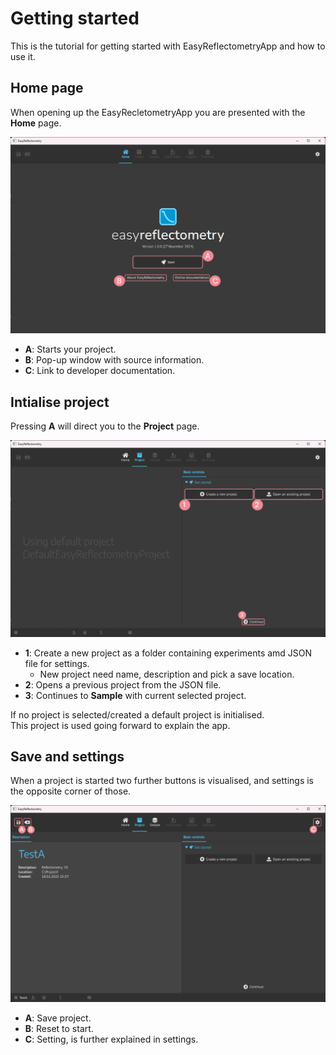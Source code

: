 # Getting started
This is the tutorial for getting started with EasyReflectometryApp and how to use it.  

## Home page
When opening up the EasyRecletometryApp you are presented with the **Home** page.  

<img src='./_images/home.png' width='800px'></img>

- **A**: Starts your project.
- **B**: Pop-up window with source information.
- **C**: Link to developer documentation.

## Intialise project

Pressing **A** will direct you to the **Project** page.  

<img src='./_images/project.png' width='800px'></img>

- **1**: Create a new project as a folder containing experiments amd JSON file for settings.
   - New project need name, description and pick a save location.
- **2**: Opens a previous project from the JSON file.
- **3**: Continues to **Sample** with current selected project.


If no project is selected/created a default project is initialised.  
This project is used going forward to explain the app.

## Save and settings
When a project is started two further buttons is visualised, and settings is the opposite corner of those.

<img src='./_images/save_setting.png' width='800px'></img>

- **A**: Save project.
- **B**: Reset to start.
- **C**: Setting, is further explained in settings.
